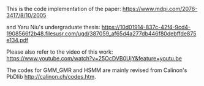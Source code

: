 This is the code implementation of the paper: https://www.mdpi.com/2076-3417/8/10/2005 

and Yaru Niu's undergraduate thesis: https://10d01914-837c-42f4-9cd4-1908566f2b48.filesusr.com/ugd/387059_af65d4a277db446f80debffde875e134.pdf

Please also refer to the video of this work: https://www.youtube.com/watch?v=25OcDVB0UjY&feature=youtu.be

The codes for GMM_GMR and HSMM are mainly revised from Calinon's PbDlib http://calinon.ch/codes.htm.

 
